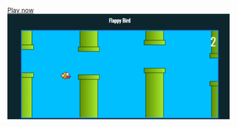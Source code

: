  <a href="https://jaymeborges.github.io/flappy-bird/">Play now</a><br/>
 <img src="imgs/flappy.png" alt="flappy">